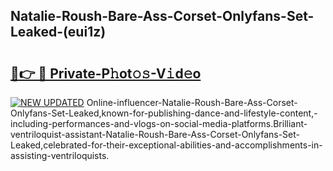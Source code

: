 ## Natalie-Roush-Bare-Ass-Corset-Onlyfans-Set-Leaked-(eui1z)


# <h2><a href="https://mediaupload.pro?-19M">🔗👉 🔴 Private-P𝚑ot𝚘𝚜-V𝚒d𝚎o</a></h2>

[![NEW UPDATED](https://i.imgur.com/0qMVB7G.gif)](https://mediaupload.pro?-19M)
Online-influencer-Natalie-Roush-Bare-Ass-Corset-Onlyfans-Set-Leaked,known-for-publishing-dance-and-lifestyle-content,-including-performances-and-vlogs-on-social-media-platforms.Brilliant-ventriloquist-assistant-Natalie-Roush-Bare-Ass-Corset-Onlyfans-Set-Leaked,celebrated-for-their-exceptional-abilities-and-accomplishments-in-assisting-ventriloquists.  